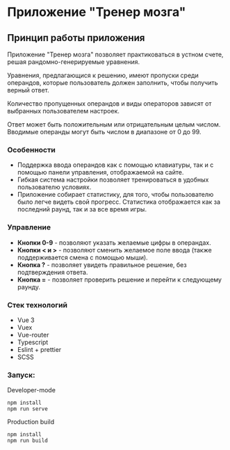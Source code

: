 # Приложение "Тренер мозга"

## Принцип работы приложения

Приложение "Тренер мозга" позволяет практиковаться в устном счете, решая рандомно-генерируемые уравнения.

Уравнения, предлагающися к решению, имеют пропуски среди операндов, которые пользователь должен заполнить, чтобы получить верный ответ.

Количество пропущенных операндов и виды операторов зависят от выбранных пользователем настроек. 

Ответ может быть положительным или отрицательным целым числом. Вводимые операнды могут быть числом в диапазоне от 0 до 99.

### Особенности 

- Поддержка ввода операндов как с помощью клавиатуры, так и с помощью панели управления, отображаемой на сайте.
- Гибкая система настройки позволяет тренироваться в удобных пользователю условиях.
- Приложение собирает статистику, для того, чтобы пользователю было легче видеть свой прогресс. Статистика отображается как за последний раунд, так и за все время игры.

### Управление 

- **Кнопки 0-9** - позволяют указать желаемые цифры в операндах.
- **Кнопки < и >** - позволяют сменить желаемое поле ввода (также поддерживается смена с помощью мыши).
- **Кнопка ?** - позволяет увидеть правильное решение, без подтверждения ответа.
- **Кнопка =** - позволяет проверить решение и перейти к следующему раунду.

### Стек технологий
 
- Vue 3
- Vuex
- Vue-router
- Typescript
- Eslint + prettier
- SCSS

### Запуск:
Developer-mode

```
npm install 
npm run serve
```

Production build

```
npm install
npm run build
```
